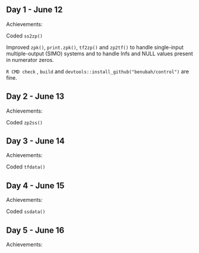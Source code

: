 ## Day 1 - June 12

Achievements:

Coded `ss2zp()`

Improved `zpk()`, `print.zpk()`, `tf2zp()` and `zp2tf()` to handle single-input multiple-output (SIMO) systems and to handle Infs and NULL values present in numerator zeros.

`R CMD check` ,  `build` and `devtools::install_github("benubah/control")` are fine.

## Day 2 - June 13

Achievements:

Coded `zp2ss()`



## Day 3 - June 14

Achievements:

Coded `tfdata()`


## Day 4 - June 15

Achievements:

Coded `ssdata()`


## Day 5 - June 16

Achievements:





